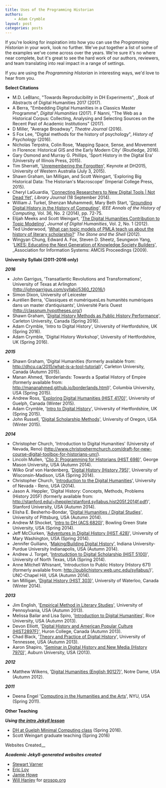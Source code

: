```yaml
---
title: Uses of the Programming Historian
authors:
    - Adam Crymble
layout: post
categories: posts 
---
```


If you're looking for inspiration into how you can use the _Programming Historian_ in your work, look no further. We've put together a list of some of the examples we've come across over the years. We're sure it's no where near complete, but it's great to see the hard work of our authors, reviewers, and team translating into real impact in a range of settings.

If you are using the _Programming Historian_ in interesting ways, we'd love to hear from you.

__Select Citations__

* M.D. LeBlanc, "Towards Reproducibility in DH Experiments", _Book of Abstracts of Digital Humanities 2017 (2017).
* A Berra, "Embedding Digital Humanities in a Classics Master Programme", _Digital Humanities_ (2017).
F Nanni, "The Web as a Historical Corpus: Collecting, Analysing and Selecting Sources on the Recent Past of Academic Institutions" (2017).
* D Miller, "Average Broadway", _Theatre Journal_ (2016).
* S Fox Lee, "Digital methods for the history of psychology", _History of Psychology_ (2016).
* Nicholas Terpstra, Colin Rose, 'Mapping Space, Sense, and Movement in Florence: Historical GIS and the Early Modern City' (Routledge, 2016).
* Gary Osmond and Murray G. Phillips, 'Sport History in the Digital Era' (University of Illinois Press, 2015).
* Tim Sherratt, '[Unremembering the Forgotten](http://discontents.com.au/unremembering-the-forgotten)', Keynote at DH2015, University of Western Australia (July 3, 2015).
* Shawn Graham, Ian Milligan, and Scott Weingart, 'Exploring Big Historical Data: The Historian's Macroscope' (Imperial College Press, 2015).
* Cheryl LaGuardia, '[Connecting Researchers to New Digital Tools | Not Dead Yet](http://lj.libraryjournal.com/2014/09/opinion/not-dead-yet/connecting-researchers-to-new-digital-tools-not-dead-yet/#_)', _Library Journal_ (18 September 2014).
* William J. Turkel, Shenzan Muhammedi, Mary Beth Start, '[Grounding Digital History in the History of Computing](http://muse.jhu.edu/login?auth=0&type=summary&url=/journals/ieee_annals_of_the_history_of_computing/v036/36.2.turkel.html)', _IEEE Annals of the History of Computing_, Vol. 36, No. 2 (2014), pp. 72-75.
* Elijah Meeks and Scott Weingart, '[The Digital Humanities Contribution to Topic Modeling](http://journalofdigitalhumanities.org/2-1/dh-contribution-to-topic-modeling/)', _Journal of Digital Humanities_, Vol. 2, No. 1 (2012).
* Ted Underwood, '[What can topic models of PMLA teach us about the history of literary scholarship?](http://tedunderwood.com/2012/12/14/what-can-topic-models-of-pmla-teach-us-about-the-history-of-literary-scholarship/)' _The Stone and the Shell_ (2012).
* Wingyan Chung, Edward A. Fox, Steven D. Sheetz, Seungwon Yang, '[LIKES: Educating the Next Generation of Knowledge Society Builders](http://aisel.aisnet.org/cgi/viewcontent.cgi?article=1072&context=amcis2009)', _Association for Information Systems: AMCIS Proceedings (2009). 

__University Syllabi (2011-2016 only)__

___2016___
* John Garrigus, 'Transatlantic Revolutions and Transformations', University of Texas at Arlington (http://johngarrigus.com/syllabi/5360_f2016/)
* Simon Dixon, University of Leicester
* Aur&eacute;lien Berra, 'Classiques et numériquesLes humanités numériques dans un master d’antiquisants', Université Paris Ouest (http://classnum.hypotheses.org/)
* Shawn Graham, '[Digital History Methods as Public History Performance](http://grad.craftingdigitalhistory.ca/weekly.html)', Carleton University, Canada (Spring 2016).
* Adam Crymble, 'Intro to Digital History', University of Hertfordshire, UK (Spring 2016).
* Adam Crymble, 'Digital History Workshop', University of Hertfordshire, UK (Spring 2016).

___2015___
* Shawn Graham, 'Digital Humanities (formerly available from: http://dhcu.ca/2015/what-is-a-tool-tutorial)', Carleton University, Canada (Autumn 2015).
* Manan Ahmed, 'Borderlands: Towards a Spatial History of Empire (formerly available from: http://mananahmed.github.io/borderlands.html)', Columbia University, USA (Spring 2015).
* Andrew Ross, '[Exploring Digital Humanities (HIST 4170)](https://www.uoguelph.ca/history/sites/uoguelph.ca.history/files/syllabus/4170%20W15.pdf)', University of Guelph, Canada (Winter 2015).
* Adam Crymble, '[Intro to Digital History](http://adamcrymble.org/intro-to-digital-history-2015/)', University of Hertfordshire, UK (Spring 2015).
* John Russell, '[Digital Scholarship Methods](https://library.uoregon.edu/node/4570)', University of Oregon, USA (Winter 2015).

___2014___

* Christopher Church, 'Introduction to Digital Humanities' (University of Nevada, Reno) (http://www.christophermchurch.com/draft-for-new-course-digital-toolbox-for-historians-unr/).
* Lincoln Mullen, '[Clio 3: Programming for Historians (HIST 698)](http://lincolnmullen.com/files/clio3.syllabus.hist698.2014f.pdf)', George Mason University, USA (Autumn 2014).
* Wilko Graf von Hardenberg, '[Digital History (History 795)](http://www.wilkohardenberg.net/content/Hardenberg_DigitalHistory_Hist795.pdf)', University of Wisconsin-Madison, USA (Spring 2014).
* Christopher Church, '[Introduction to the Digital Humanities](http://www.christophermchurch.com/draft-for-new-course-digital-toolbox-for-historians-unr/)', University of Nevada - Reno, USA (2014).
* Jason A. Heppler, 'Digital History: Concepts, Methods, Problems (History 205F) (formerly available from: http://stanford.edu/~jheppler/stanford.syllabus.hist205f.2014f.pdf)', Stanford University, USA (Autumn 2014).
* Elisha E. Besherho-Bondar, '[Digital Humanities / Digital Studies](http://www.pitt.edu/~ebb8/DHDS/)', University of Pittsburg, USA (Autumn 2014).
* Andrew M Shocket, '[Intro to DH (ACS 6820)](http://intro-dh-2014.andyschocket.net/syllabus/)', Bowling Green State University, USA (Spring 2014).
* Jeff McClurken, '[Adventures in Digital History (HIST 428)](http://dh2014.umwblogs.org/syllabus/)', University of Mary Washington, USA (Spring 2014).
* Jennifer Guiliano, '[Making/Building Digital History](http://devdh.org/files/downloads/Guiliano_Digital_History_Syllabus_Fall2014_IUPUI.pdf)', Indiana University-Purdue University Indianapolis, USA (Autumn 2014).
* Andrew J. Torget, '[Introtudction to Digital Scholarship (HIST 5100)](http://torget.us/HIST5100/syllabus/)', University of North Texas, USA (Spring 2014).
* Anne Mitchell Whisnant, 'Introduction to Public History (History 671) (formerly available from: http://publichistory.web.unc.edu/syllabus/)', UNC-Chapel Hill, USA (Autumn 2014).
* Ian Milligan, '[Digital History (HIST 303)](https://ianmilli.files.wordpress.com/2014/01/w2014-hist-303.pdf)', University of Waterloo, Canada (Winter 2014).

___2013___

* Jim English, '[Empirical Method in Literary Studies](http://www.english.upenn.edu/~jenglish/Courses/Fall2014/505Syllabus.pdf)', University of Pennsylvania, USA (Autumn 2013).
* Melissa Bailar and Lisa Spiro, '[Introduction to Digital Humanities](http://digitalhumanities.rice.edu/fall-2013-syllabus/)', Rice University, USA (Autumn 2013).
* Devon Elliott, '[Digital History and American Popular Culture (HIST2897F)](http://www.huronuc.on.ca/Assets/website/Document/FASS/HIS/HIS2897FDElliott2013.pdf)', Huron College, Canada (Autumn 2013).
* Chad Black, '[Theory and Practice of Digital History](http://dh.chadblack.net/info/syllabus/)', University of Tennessee, USA (Autumn 2013).
* Aaron Shapiro, '[Seminar in Digital History and New Media (History 7970)](http://wp.auburn.edu/dighist/?page_id=127)', Auburn University, USA (2013).

___2012___

* Matthew Wilkens, '[Digital Humanities (English 90127)](http://www3.nd.edu/~mwilkens/Wilkens_DH_Syllabus_Init.pdf)', Notre Dame, USA (Autumn 2012).

___2011___

* Deena Engel '[Computing in the Humanities and the Arts](http://cs.nyu.edu/courses/spring11/V22.0380-001/HC_ResLiterature_sp11.htm)', NYU, USA (Spring 2011).

__Other Teaching__

___Using [the intro Jekyll lesson](/lessons/building-static-sites-with-jekyll-github-pages)___
* [DH at Guelph Minimal Computing class](https://twitter.com/antimony27/status/730808295410311169) (Spring 2016).
* Scott Weingart graduate teaching (Spring 2016)

Websites Created__

___Academic Jekyll-generated websites created___
* [Stewart Varner](https://twitter.com/StewartVarner/status/722520696606298112)
* [Eric Loy](https://twitter.com/eric_loy/status/758039397539409921)
* [Jamie Howe](https://twitter.com/Gaymerbrarian/status/721490542366994432)
* [Will Hanley](https://twitter.com/HanleyWill/status/725880236315934720) for [prosop.org](http://prosop.org)
